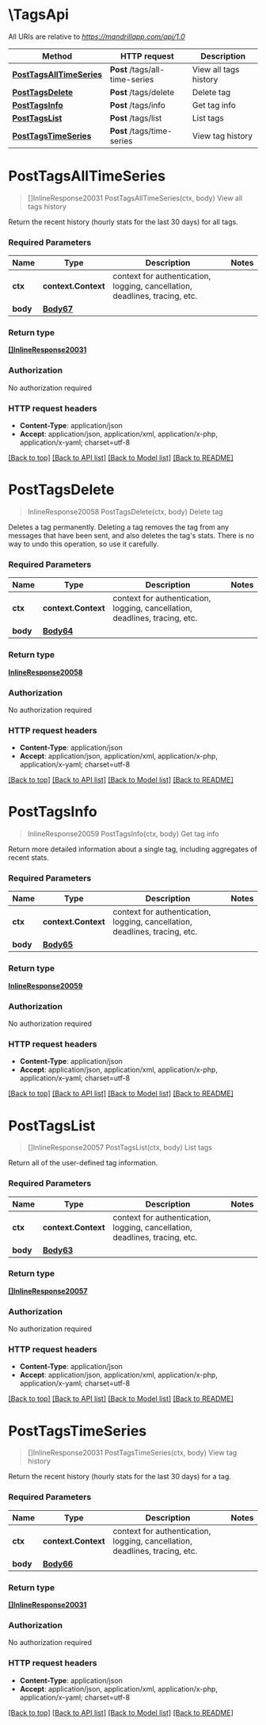 # \TagsApi

All URIs are relative to *https://mandrillapp.com/api/1.0*

Method | HTTP request | Description
------------- | ------------- | -------------
[**PostTagsAllTimeSeries**](TagsApi.md#PostTagsAllTimeSeries) | **Post** /tags/all-time-series | View all tags history
[**PostTagsDelete**](TagsApi.md#PostTagsDelete) | **Post** /tags/delete | Delete tag
[**PostTagsInfo**](TagsApi.md#PostTagsInfo) | **Post** /tags/info | Get tag info
[**PostTagsList**](TagsApi.md#PostTagsList) | **Post** /tags/list | List tags
[**PostTagsTimeSeries**](TagsApi.md#PostTagsTimeSeries) | **Post** /tags/time-series | View tag history


# **PostTagsAllTimeSeries**
> []InlineResponse20031 PostTagsAllTimeSeries(ctx, body)
View all tags history

Return the recent history (hourly stats for the last 30 days) for all tags.

### Required Parameters

Name | Type | Description  | Notes
------------- | ------------- | ------------- | -------------
 **ctx** | **context.Context** | context for authentication, logging, cancellation, deadlines, tracing, etc.
  **body** | [**Body67**](Body67.md)|  | 

### Return type

[**[]InlineResponse20031**](inline_response_200_31.md)

### Authorization

No authorization required

### HTTP request headers

 - **Content-Type**: application/json
 - **Accept**: application/json, application/xml, application/x-php, application/x-yaml; charset=utf-8

[[Back to top]](#) [[Back to API list]](../README.md#documentation-for-api-endpoints) [[Back to Model list]](../README.md#documentation-for-models) [[Back to README]](../README.md)

# **PostTagsDelete**
> InlineResponse20058 PostTagsDelete(ctx, body)
Delete tag

Deletes a tag permanently. Deleting a tag removes the tag from any messages that have been sent, and also deletes the tag's stats. There is no way to undo this operation, so use it carefully.

### Required Parameters

Name | Type | Description  | Notes
------------- | ------------- | ------------- | -------------
 **ctx** | **context.Context** | context for authentication, logging, cancellation, deadlines, tracing, etc.
  **body** | [**Body64**](Body64.md)|  | 

### Return type

[**InlineResponse20058**](inline_response_200_58.md)

### Authorization

No authorization required

### HTTP request headers

 - **Content-Type**: application/json
 - **Accept**: application/json, application/xml, application/x-php, application/x-yaml; charset=utf-8

[[Back to top]](#) [[Back to API list]](../README.md#documentation-for-api-endpoints) [[Back to Model list]](../README.md#documentation-for-models) [[Back to README]](../README.md)

# **PostTagsInfo**
> InlineResponse20059 PostTagsInfo(ctx, body)
Get tag info

Return more detailed information about a single tag, including aggregates of recent stats.

### Required Parameters

Name | Type | Description  | Notes
------------- | ------------- | ------------- | -------------
 **ctx** | **context.Context** | context for authentication, logging, cancellation, deadlines, tracing, etc.
  **body** | [**Body65**](Body65.md)|  | 

### Return type

[**InlineResponse20059**](inline_response_200_59.md)

### Authorization

No authorization required

### HTTP request headers

 - **Content-Type**: application/json
 - **Accept**: application/json, application/xml, application/x-php, application/x-yaml; charset=utf-8

[[Back to top]](#) [[Back to API list]](../README.md#documentation-for-api-endpoints) [[Back to Model list]](../README.md#documentation-for-models) [[Back to README]](../README.md)

# **PostTagsList**
> []InlineResponse20057 PostTagsList(ctx, body)
List tags

Return all of the user-defined tag information.

### Required Parameters

Name | Type | Description  | Notes
------------- | ------------- | ------------- | -------------
 **ctx** | **context.Context** | context for authentication, logging, cancellation, deadlines, tracing, etc.
  **body** | [**Body63**](Body63.md)|  | 

### Return type

[**[]InlineResponse20057**](inline_response_200_57.md)

### Authorization

No authorization required

### HTTP request headers

 - **Content-Type**: application/json
 - **Accept**: application/json, application/xml, application/x-php, application/x-yaml; charset=utf-8

[[Back to top]](#) [[Back to API list]](../README.md#documentation-for-api-endpoints) [[Back to Model list]](../README.md#documentation-for-models) [[Back to README]](../README.md)

# **PostTagsTimeSeries**
> []InlineResponse20031 PostTagsTimeSeries(ctx, body)
View tag history

Return the recent history (hourly stats for the last 30 days) for a tag.

### Required Parameters

Name | Type | Description  | Notes
------------- | ------------- | ------------- | -------------
 **ctx** | **context.Context** | context for authentication, logging, cancellation, deadlines, tracing, etc.
  **body** | [**Body66**](Body66.md)|  | 

### Return type

[**[]InlineResponse20031**](inline_response_200_31.md)

### Authorization

No authorization required

### HTTP request headers

 - **Content-Type**: application/json
 - **Accept**: application/json, application/xml, application/x-php, application/x-yaml; charset=utf-8

[[Back to top]](#) [[Back to API list]](../README.md#documentation-for-api-endpoints) [[Back to Model list]](../README.md#documentation-for-models) [[Back to README]](../README.md)

